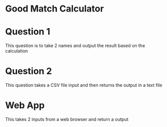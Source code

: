 # Good Match Calculator



# Question 1

This question is to take 2 names and output the result based on the calculation


# Question 2

This question takes a CSV file input and then returns the output in a text file

# Web App

This takes 2 inputs from a web browser and return a output
